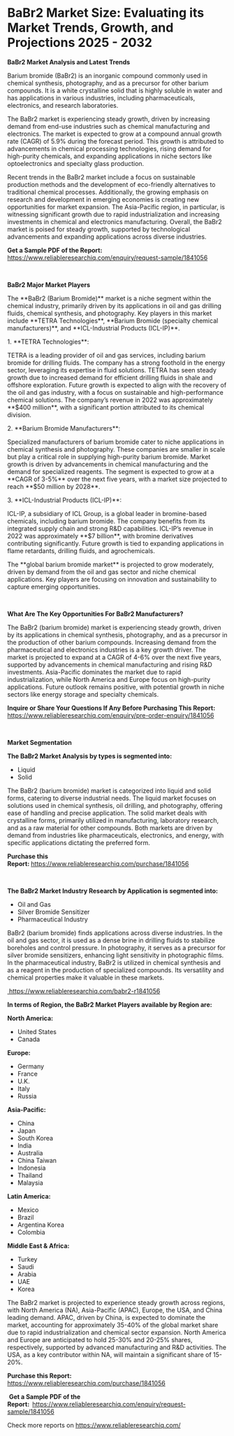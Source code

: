 <p><h1>BaBr2 Market Size: Evaluating its Market Trends, Growth, and Projections 2025 - 2032</h1></p><p><strong>BaBr2 Market Analysis and Latest Trends</strong></p>
<p><p>Barium bromide (BaBr2) is an inorganic compound commonly used in chemical synthesis, photography, and as a precursor for other barium compounds. It is a white crystalline solid that is highly soluble in water and has applications in various industries, including pharmaceuticals, electronics, and research laboratories.</p><p>The BaBr2 market is experiencing steady growth, driven by increasing demand from end-use industries such as chemical manufacturing and electronics. The market is expected to grow at a compound annual growth rate (CAGR) of 5.9% during the forecast period. This growth is attributed to advancements in chemical processing technologies, rising demand for high-purity chemicals, and expanding applications in niche sectors like optoelectronics and specialty glass production.</p><p>Recent trends in the BaBr2 market include a focus on sustainable production methods and the development of eco-friendly alternatives to traditional chemical processes. Additionally, the growing emphasis on research and development in emerging economies is creating new opportunities for market expansion. The Asia-Pacific region, in particular, is witnessing significant growth due to rapid industrialization and increasing investments in chemical and electronics manufacturing. Overall, the BaBr2 market is poised for steady growth, supported by technological advancements and expanding applications across diverse industries.</p></p>
<p><strong>Get a Sample PDF of the Report:&nbsp;</strong> <a href="https://www.reliableresearchiq.com/enquiry/request-sample/1841056?utm_campaign=1834&utm_medium=2&utm_source=Github&utm_content=ia&utm_term=30012025&utm_id=babr2">https://www.reliableresearchiq.com/enquiry/request-sample/1841056</a></p>
<p>&nbsp;</p>
<p><strong>BaBr2 Major Market Players</strong></p>
<p><p>The **BaBr2 (Barium Bromide)** market is a niche segment within the chemical industry, primarily driven by its applications in oil and gas drilling fluids, chemical synthesis, and photography. Key players in this market include **TETRA Technologies**, **Barium Bromide (specialty chemical manufacturers)**, and **ICL-Industrial Products (ICL-IP)**.</p><p>1. **TETRA Technologies**:  </p><p>   TETRA is a leading provider of oil and gas services, including barium bromide for drilling fluids. The company has a strong foothold in the energy sector, leveraging its expertise in fluid solutions. TETRA has seen steady growth due to increased demand for efficient drilling fluids in shale and offshore exploration. Future growth is expected to align with the recovery of the oil and gas industry, with a focus on sustainable and high-performance chemical solutions. The company’s revenue in 2022 was approximately **$400 million**, with a significant portion attributed to its chemical division.</p><p>2. **Barium Bromide Manufacturers**:  </p><p>   Specialized manufacturers of barium bromide cater to niche applications in chemical synthesis and photography. These companies are smaller in scale but play a critical role in supplying high-purity barium bromide. Market growth is driven by advancements in chemical manufacturing and the demand for specialized reagents. The segment is expected to grow at a **CAGR of 3-5%** over the next five years, with a market size projected to reach **$50 million by 2028**.</p><p>3. **ICL-Industrial Products (ICL-IP)**:  </p><p>   ICL-IP, a subsidiary of ICL Group, is a global leader in bromine-based chemicals, including barium bromide. The company benefits from its integrated supply chain and strong R&D capabilities. ICL-IP’s revenue in 2022 was approximately **$7 billion**, with bromine derivatives contributing significantly. Future growth is tied to expanding applications in flame retardants, drilling fluids, and agrochemicals.</p><p>The **global barium bromide market** is projected to grow moderately, driven by demand from the oil and gas sector and niche chemical applications. Key players are focusing on innovation and sustainability to capture emerging opportunities.</p></p>
<p>&nbsp;</p>
<p><strong>What Are The Key Opportunities For BaBr2 Manufacturers?</strong></p>
<p><p>The BaBr2 (barium bromide) market is experiencing steady growth, driven by its applications in chemical synthesis, photography, and as a precursor in the production of other barium compounds. Increasing demand from the pharmaceutical and electronics industries is a key growth driver. The market is projected to expand at a CAGR of 4-6% over the next five years, supported by advancements in chemical manufacturing and rising R&D investments. Asia-Pacific dominates the market due to rapid industrialization, while North America and Europe focus on high-purity applications. Future outlook remains positive, with potential growth in niche sectors like energy storage and specialty chemicals.</p></p>
<p><strong>Inquire or Share Your Questions If Any Before Purchasing This Report:</strong> <a href="https://www.reliableresearchiq.com/enquiry/pre-order-enquiry/1841056?utm_campaign=1834&utm_medium=2&utm_source=Github&utm_content=ia&utm_term=30012025&utm_id=babr2">https://www.reliableresearchiq.com/enquiry/pre-order-enquiry/1841056</a></p>
<p>&nbsp;</p>
<p><strong>Market Segmentation</strong></p>
<p><strong>The BaBr2 Market Analysis by types is segmented into:</strong></p>
<p><ul><li>Liquid</li><li>Solid</li></ul></p>
<p><p>The BaBr2 (barium bromide) market is categorized into liquid and solid forms, catering to diverse industrial needs. The liquid market focuses on solutions used in chemical synthesis, oil drilling, and photography, offering ease of handling and precise application. The solid market deals with crystalline forms, primarily utilized in manufacturing, laboratory research, and as a raw material for other compounds. Both markets are driven by demand from industries like pharmaceuticals, electronics, and energy, with specific applications dictating the preferred form.</p></p>
<p><strong>Purchase this Report:&nbsp;</strong><a href="https://www.reliableresearchiq.com/purchase/1841056?utm_campaign=1834&utm_medium=2&utm_source=Github&utm_content=ia&utm_term=30012025&utm_id=babr2">https://www.reliableresearchiq.com/purchase/1841056</a></p>
<p>&nbsp;</p>
<p><strong>The BaBr2 Market Industry Research by Application is segmented into:</strong></p>
<p><ul><li>Oil and Gas</li><li>Silver Bromide Sensitizer</li><li>Pharmaceutical Industry</li></ul></p>
<p><p>BaBr2 (barium bromide) finds applications across diverse industries. In the oil and gas sector, it is used as a dense brine in drilling fluids to stabilize boreholes and control pressure. In photography, it serves as a precursor for silver bromide sensitizers, enhancing light sensitivity in photographic films. In the pharmaceutical industry, BaBr2 is utilized in chemical synthesis and as a reagent in the production of specialized compounds. Its versatility and chemical properties make it valuable in these markets.</p></p>
<p><a href="https://www.reliableresearchiq.com/babr2-r1841056?utm_campaign=1834&utm_medium=2&utm_source=Github&utm_content=ia&utm_term=30012025&utm_id=babr2">&nbsp;https://www.reliableresearchiq.com/babr2-r1841056</a></p>
<p><strong>In terms of Region, the BaBr2 Market Players available by Region are:</strong></p>
<p>
    <p> <strong> North America: </strong>
        <ul>
            <li>United States</li>
            <li>Canada</li>
        </ul>
        </p> 
    <p> <strong> Europe: </strong>
        <ul>
            <li>Germany</li>
            <li>France</li>
            <li>U.K.</li>
            <li>Italy</li>
            <li>Russia</li>
        </ul>
        </p> 
    <p> <strong> Asia-Pacific: </strong>
        <ul>
            <li>China</li>
            <li>Japan</li>
            <li>South Korea</li>
            <li>India</li>
            <li>Australia</li>
            <li>China Taiwan</li>
            <li>Indonesia</li>
            <li>Thailand</li>
            <li>Malaysia</li>
        </ul>
        </p> 
    <p> <strong> Latin America: </strong>
        <ul>
            <li>Mexico</li>
            <li>Brazil</li>
            <li>Argentina Korea</li>
            <li>Colombia</li>
        </ul>
        </p> 
    <p> <strong> Middle East & Africa: </strong>
        <ul>
            <li>Turkey</li>
            <li>Saudi</li>
            <li>Arabia</li>
            <li>UAE</li>
            <li>Korea</li>
        </ul>
    </p>
    </p>
<p><p>The BaBr2 market is projected to experience steady growth across regions, with North America (NA), Asia-Pacific (APAC), Europe, the USA, and China leading demand. APAC, driven by China, is expected to dominate the market, accounting for approximately 35-40% of the global market share due to rapid industrialization and chemical sector expansion. North America and Europe are anticipated to hold 25-30% and 20-25% shares, respectively, supported by advanced manufacturing and R&D activities. The USA, as a key contributor within NA, will maintain a significant share of 15-20%.</p></p>
<p><strong>Purchase this Report: </strong><a href="https://www.reliableresearchiq.com/purchase/1841056?utm_campaign=1834&utm_medium=2&utm_source=Github&utm_content=ia&utm_term=30012025&utm_id=babr2">https://www.reliableresearchiq.com/purchase/1841056</a></p>
<p>&nbsp;<strong>Get a Sample PDF of the Report:&nbsp;&nbsp;</strong><a href="https://www.reliableresearchiq.com/enquiry/request-sample/1841056?utm_campaign=1834&utm_medium=2&utm_source=Github&utm_content=ia&utm_term=30012025&utm_id=babr2">https://www.reliableresearchiq.com/enquiry/request-sample/1841056</a></p>
<p><strong></strong></p>
<p>Check more reports on <a href="https://www.reliableresearchiq.com/?utm_campaign=1834&utm_medium=2&utm_source=Github&utm_content=ia&utm_term=30012025&utm_id=babr2">https://www.reliableresearchiq.com/</a></p>
